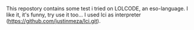 This repostory contains some test i tried on LOLCODE, an eso-language. I like it, it's funny, try use it too... I used lci as interpreter (https://github.com/justinmeza/lci.git).
